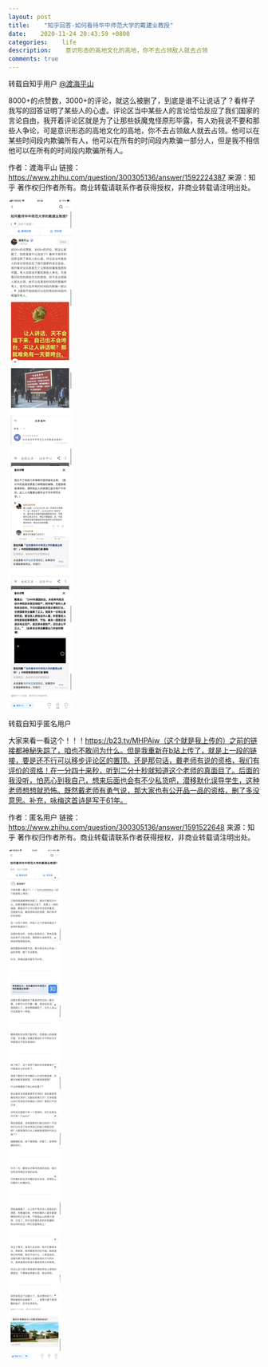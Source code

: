 ```yaml
---
layout: post
title:    "知乎回答-如何看待华中师范大学的戴建业教授"
date:    2020-11-24 20:43:59 +0800
categories:    life
description:    意识形态的高地文化的高地，你不去占领敌人就去占领
comments: true
---
```


转载自知乎用户 [@渡海平山](https://www.zhihu.com/people/zhou-da-da-43-53)

8000+的点赞数，3000+的评论，就这么被删了，到底是谁不让说话了？看样子我写的回答证明了某些人的心虚。评论区当中某些人的言论恰恰反应了我们国家的言论自由，我开着评论区就是为了让那些妖魔鬼怪原形毕露，有人劝我说不要和那些人争论，可是意识形态的高地文化的高地，你不去占领敌人就去占领。他可以在某些时间段内欺骗所有人，他可以在所有的时间段内欺骗一部分人，但是我不相信他可以在所有的时间段内欺骗所有人。

作者：渡海平山
链接：https://www.zhihu.com/question/300305136/answer/1592224387
来源：知乎
著作权归作者所有。商业转载请联系作者获得授权，非商业转载请注明出处。

![图片](/images/zhihu/ans1.jpeg)

转载自知乎匿名用户

大家来看一看这个！！！https://b23.tv/MHPAiw（这个就是我上传的）之前的链接都神秘失踪了，咱也不敢问为什么。但是我重新在b站上传了，就是上一段的链接，要是还不行可以移步评论区的置顶。还是那句话，戴老师有说的资格，我们有评价的资格！在一分四十来秒，听到二分十秒就知道这个老师的真面目了。后面的我没听，怕恶心到我自己，想来后面也会有不少私货吧，潜移默化误导学生，这种老师想想就恐怖。既然戴老师有勇气说，那大家也有公开品一品的资格，删了多没意思。补充，咏梅这首诗是写于61年。

作者：匿名用户
链接：https://www.zhihu.com/question/300305136/answer/1591522648
来源：知乎
著作权归作者所有。商业转载请联系作者获得授权，非商业转载请注明出处。

![图片](/images/zhihu/ans2.jpeg)